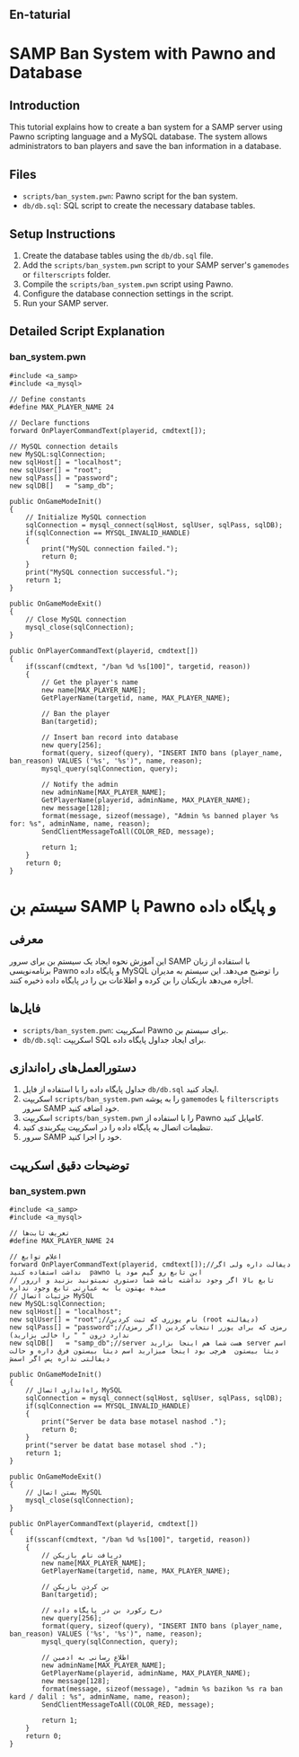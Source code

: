## En-taturial

# SAMP Ban System with Pawno and Database

## Introduction
This tutorial explains how to create a ban system for a SAMP server using Pawno scripting language and a MySQL database. The system allows administrators to ban players and save the ban information in a database.

## Files
- `scripts/ban_system.pwn`: Pawno script for the ban system.
- `db/db.sql`: SQL script to create the necessary database tables.

## Setup Instructions
1. Create the database tables using the `db/db.sql` file.
2. Add the `scripts/ban_system.pwn` script to your SAMP server's `gamemodes` or `filterscripts` folder.
3. Compile the `scripts/ban_system.pwn` script using Pawno.
4. Configure the database connection settings in the script.
5. Run your SAMP server.

## Detailed Script Explanation
### ban_system.pwn
```pawn
#include <a_samp>
#include <a_mysql>

// Define constants
#define MAX_PLAYER_NAME 24

// Declare functions
forward OnPlayerCommandText(playerid, cmdtext[]);

// MySQL connection details
new MySQL:sqlConnection;
new sqlHost[] = "localhost";
new sqlUser[] = "root";
new sqlPass[] = "password";
new sqlDB[]   = "samp_db";

public OnGameModeInit()
{
    // Initialize MySQL connection
    sqlConnection = mysql_connect(sqlHost, sqlUser, sqlPass, sqlDB);
    if(sqlConnection == MYSQL_INVALID_HANDLE)
    {
        print("MySQL connection failed.");
        return 0;
    }
    print("MySQL connection successful.");
    return 1;
}

public OnGameModeExit()
{
    // Close MySQL connection
    mysql_close(sqlConnection);
}

public OnPlayerCommandText(playerid, cmdtext[])
{
    if(sscanf(cmdtext, "/ban %d %s[100]", targetid, reason))
    {
        // Get the player's name
        new name[MAX_PLAYER_NAME];
        GetPlayerName(targetid, name, MAX_PLAYER_NAME);

        // Ban the player
        Ban(targetid);

        // Insert ban record into database
        new query[256];
        format(query, sizeof(query), "INSERT INTO bans (player_name, ban_reason) VALUES ('%s', '%s')", name, reason);
        mysql_query(sqlConnection, query);

        // Notify the admin
        new adminName[MAX_PLAYER_NAME];
        GetPlayerName(playerid, adminName, MAX_PLAYER_NAME);
        new message[128];
        format(message, sizeof(message), "Admin %s banned player %s for: %s", adminName, name, reason);
        SendClientMessageToAll(COLOR_RED, message);

        return 1;
    }
    return 0;
}
```


# سیستم بن SAMP با Pawno و پایگاه داده

## معرفی
این آموزش نحوه ایجاد یک سیستم بن برای سرور SAMP با استفاده از زبان برنامه‌نویسی Pawno و پایگاه داده MySQL را توضیح می‌دهد. این سیستم به مدیران اجازه می‌دهد بازیکنان را بن کرده و اطلاعات بن را در پایگاه داده ذخیره کنند.

## فایل‌ها
- `scripts/ban_system.pwn`: اسکریپت Pawno برای سیستم بن.
- `db/db.sql`: اسکریپت SQL برای ایجاد جداول پایگاه داده.

## دستورالعمل‌های راه‌اندازی
1. جداول پایگاه داده را با استفاده از فایل `db/db.sql` ایجاد کنید.
2. اسکریپت `scripts/ban_system.pwn` را به پوشه `gamemodes` یا `filterscripts` سرور SAMP خود اضافه کنید.
3. اسکریپت `scripts/ban_system.pwn` را با استفاده از Pawno کامپایل کنید.
4. تنظیمات اتصال به پایگاه داده را در اسکریپت پیکربندی کنید.
5. سرور SAMP خود را اجرا کنید.

## توضیحات دقیق اسکریپت
### ban_system.pwn

```pawn
#include <a_samp>
#include <a_mysql>

// تعریف ثابت‌ها
#define MAX_PLAYER_NAME 24

// اعلام توابع
forward OnPlayerCommandText(playerid, cmdtext[]);//دیفالت داره ولی اگر نداشت استفاده کنید  pawno این تابع رو گیم مود یا 
// تابع بالا اگر وجود نداشته باشه شما دستوری نمیتونید بزنید و اررور میده بهتون یا به عبارتی تابع وجود نداره 
// جزئیات اتصال MySQL
new MySQL:sqlConnection;
new sqlHost[] = "localhost";
new sqlUser[] = "root";//نام یوزری که ثبت کردین (root دیفالته)
new sqlPass[] = "password";//رمزی که برای یوزر انتخاب کردین (اگر رمزی ندارد درون " " را خالی بزارید)
new sqlDB[]   = "samp_db";//server هست شما هم اینجا بزارید server اسم دیتا بیستون  هرچی بود اینجا میزارید اسم دیتا بیستون فرق داره و حالت دیفالتی نداره پس اگر اسمش 

public OnGameModeInit()
{
    // راه‌اندازی اتصال MySQL
    sqlConnection = mysql_connect(sqlHost, sqlUser, sqlPass, sqlDB);
    if(sqlConnection == MYSQL_INVALID_HANDLE)
    {
        print("Server be data base motasel nashod .");
        return 0;
    }
    print("server be datat base motasel shod .");
    return 1;
}

public OnGameModeExit()
{
    // بستن اتصال MySQL
    mysql_close(sqlConnection);
}

public OnPlayerCommandText(playerid, cmdtext[])
{
    if(sscanf(cmdtext, "/ban %d %s[100]", targetid, reason))
    {
        // دریافت نام بازیکن
        new name[MAX_PLAYER_NAME];
        GetPlayerName(targetid, name, MAX_PLAYER_NAME);

        // بن کردن بازیکن
        Ban(targetid);

        // درج رکورد بن در پایگاه داده
        new query[256];
        format(query, sizeof(query), "INSERT INTO bans (player_name, ban_reason) VALUES ('%s', '%s')", name, reason);
        mysql_query(sqlConnection, query);

        // اطلاع رسانی به ادمین
        new adminName[MAX_PLAYER_NAME];
        GetPlayerName(playerid, adminName, MAX_PLAYER_NAME);
        new message[128];
        format(message, sizeof(message), "admin %s bazikon %s ra ban kard / dalil : %s", adminName, name, reason);
        SendClientMessageToAll(COLOR_RED, message);

        return 1;
    }
    return 0;
}
```
